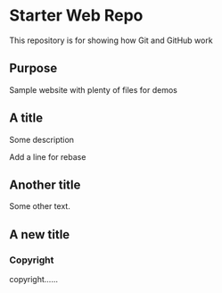 # Starter Web Repo

This repository is for showing how Git and GitHub work

## Purpose

Sample website with plenty of files for demos

## A title

Some description

Add a line for rebase

## Another title

Some other text.

## A new title

### Copyright
copyright......